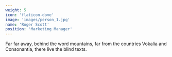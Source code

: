 ```yaml
---
weight: 5
icon: 'flaticon-dove'
image: 'images/person_1.jpg'
name: 'Roger Scott'
position: 'Marketing Manager'
---
```


Far far away, behind the word mountains, far from the countries Vokalia and Consonantia, there live the blind texts.
